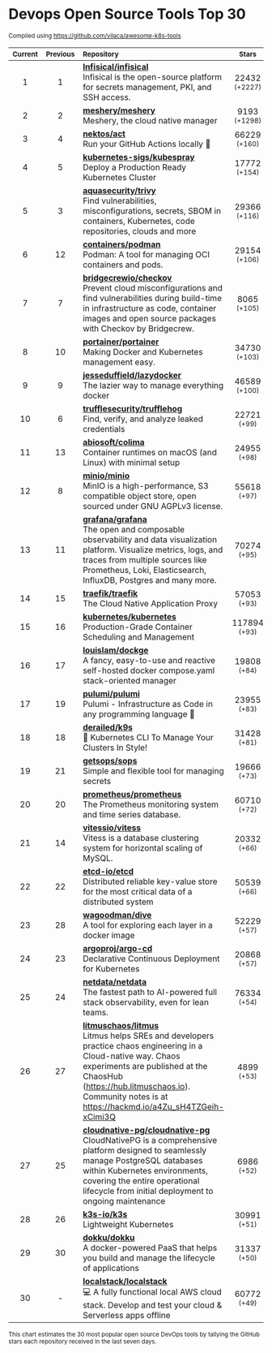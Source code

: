 # Devops Open Source Tools Top 30
<sup>Compiled using https://github.com/vilaca/awesome-k8s-tools</sup>
<div align="center">

|<sub>Current</sub>|<sub>Previous</sub>|<sub>Repository</sub>|<sub>Stars</sub>|
|:---:|:---:|:---|:---:|
|1|1|[**Infisical/infisical**](https://github.com/Infisical/infisical)<br/>Infisical is the open-source platform for secrets management, PKI, and SSH access.|22432 <sup>(+2227)</sup>|
|2|2|[**meshery/meshery**](https://github.com/meshery/meshery)<br/>Meshery, the cloud native manager|9193 <sup>(+1298)</sup>|
|3|4|[**nektos/act**](https://github.com/nektos/act)<br/>Run your GitHub Actions locally 🚀|66229 <sup>(+160)</sup>|
|4|5|[**kubernetes-sigs/kubespray**](https://github.com/kubernetes-sigs/kubespray)<br/>Deploy a Production Ready Kubernetes Cluster|17772 <sup>(+154)</sup>|
|5|3|[**aquasecurity/trivy**](https://github.com/aquasecurity/trivy)<br/>Find vulnerabilities, misconfigurations, secrets, SBOM in containers, Kubernetes, code repositories, clouds and more|29366 <sup>(+116)</sup>|
|6|12|[**containers/podman**](https://github.com/containers/podman)<br/>Podman: A tool for managing OCI containers and pods.|29154 <sup>(+106)</sup>|
|7|7|[**bridgecrewio/checkov**](https://github.com/bridgecrewio/checkov)<br/>Prevent cloud misconfigurations and find vulnerabilities during build-time in infrastructure as code, container images and open source packages with Checkov by Bridgecrew.|8065 <sup>(+105)</sup>|
|8|10|[**portainer/portainer**](https://github.com/portainer/portainer)<br/>Making Docker and Kubernetes management easy.|34730 <sup>(+103)</sup>|
|9|9|[**jesseduffield/lazydocker**](https://github.com/jesseduffield/lazydocker)<br/>The lazier way to manage everything docker|46589 <sup>(+100)</sup>|
|10|6|[**trufflesecurity/trufflehog**](https://github.com/trufflesecurity/trufflehog)<br/>Find, verify, and analyze leaked credentials|22721 <sup>(+99)</sup>|
|11|13|[**abiosoft/colima**](https://github.com/abiosoft/colima)<br/>Container runtimes on macOS (and Linux) with minimal setup|24955 <sup>(+98)</sup>|
|12|8|[**minio/minio**](https://github.com/minio/minio)<br/>MinIO is a high-performance, S3 compatible object store, open sourced under GNU AGPLv3 license.|55618 <sup>(+97)</sup>|
|13|11|[**grafana/grafana**](https://github.com/grafana/grafana)<br/>The open and composable observability and data visualization platform. Visualize metrics, logs, and traces from multiple sources like Prometheus, Loki, Elasticsearch, InfluxDB, Postgres and many more. |70274 <sup>(+95)</sup>|
|14|15|[**traefik/traefik**](https://github.com/traefik/traefik)<br/>The Cloud Native Application Proxy|57053 <sup>(+93)</sup>|
|15|16|[**kubernetes/kubernetes**](https://github.com/kubernetes/kubernetes)<br/>Production-Grade Container Scheduling and Management|117894 <sup>(+93)</sup>|
|16|17|[**louislam/dockge**](https://github.com/louislam/dockge)<br/>A fancy, easy-to-use and reactive self-hosted docker compose.yaml stack-oriented manager|19808 <sup>(+84)</sup>|
|17|19|[**pulumi/pulumi**](https://github.com/pulumi/pulumi)<br/>Pulumi - Infrastructure as Code in any programming language 🚀|23955 <sup>(+83)</sup>|
|18|18|[**derailed/k9s**](https://github.com/derailed/k9s)<br/>🐶 Kubernetes CLI To Manage Your Clusters In Style!|31428 <sup>(+81)</sup>|
|19|21|[**getsops/sops**](https://github.com/getsops/sops)<br/>Simple and flexible tool for managing secrets|19666 <sup>(+73)</sup>|
|20|20|[**prometheus/prometheus**](https://github.com/prometheus/prometheus)<br/>The Prometheus monitoring system and time series database.|60710 <sup>(+72)</sup>|
|21|14|[**vitessio/vitess**](https://github.com/vitessio/vitess)<br/>Vitess is a database clustering system for horizontal scaling of MySQL.|20332 <sup>(+66)</sup>|
|22|22|[**etcd-io/etcd**](https://github.com/etcd-io/etcd)<br/>Distributed reliable key-value store for the most critical data of a distributed system|50539 <sup>(+66)</sup>|
|23|28|[**wagoodman/dive**](https://github.com/wagoodman/dive)<br/>A tool for exploring each layer in a docker image|52229 <sup>(+57)</sup>|
|24|23|[**argoproj/argo-cd**](https://github.com/argoproj/argo-cd)<br/>Declarative Continuous Deployment for Kubernetes|20868 <sup>(+57)</sup>|
|25|24|[**netdata/netdata**](https://github.com/netdata/netdata)<br/>The fastest path to AI-powered full stack observability, even for lean teams.|76334 <sup>(+54)</sup>|
|26|27|[**litmuschaos/litmus**](https://github.com/litmuschaos/litmus)<br/>Litmus helps  SREs and developers practice chaos engineering in a Cloud-native way. Chaos experiments are published at the ChaosHub  (https://hub.litmuschaos.io). Community notes is at https://hackmd.io/a4Zu_sH4TZGeih-xCimi3Q|4899 <sup>(+53)</sup>|
|27|25|[**cloudnative-pg/cloudnative-pg**](https://github.com/cloudnative-pg/cloudnative-pg)<br/>CloudNativePG is a comprehensive platform designed to seamlessly manage PostgreSQL databases within Kubernetes environments, covering the entire operational lifecycle from initial deployment to ongoing maintenance|6986 <sup>(+52)</sup>|
|28|26|[**k3s-io/k3s**](https://github.com/k3s-io/k3s)<br/>Lightweight Kubernetes|30991 <sup>(+51)</sup>|
|29|30|[**dokku/dokku**](https://github.com/dokku/dokku)<br/>A docker-powered PaaS that helps you build and manage the lifecycle of applications|31337 <sup>(+50)</sup>|
|30|-|[**localstack/localstack**](https://github.com/localstack/localstack)<br/>💻 A fully functional local AWS cloud stack. Develop and test your cloud & Serverless apps offline|60772 <sup>(+49)</sup>|


</div>

<sub>This chart estimates the 30 most popular open source DevOps tools by tallying the GitHub stars each repository received in the last seven days.</sub>
